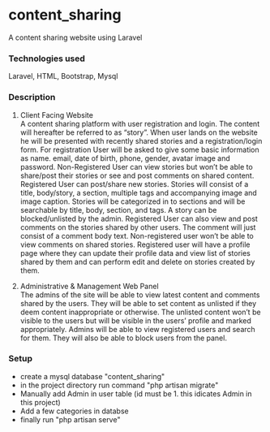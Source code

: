 # content_sharing
A content sharing website using Laravel

### Technologies used
Laravel, HTML, Bootstrap, Mysql

### Description
1. Client Facing Website<br>
A content sharing platform with user registration and login. The content will hereafter be referred to as “story”. When user lands on the website he will be presented with recently shared stories and a registration/login form.
For registration User will be asked to give some basic information as name. email, date of birth, phone, gender, avatar image and password. Non-Registered User can view stories but won’t be able to share/post their stories or see and post comments on shared content.
Registered User can post/share new stories. Stories will consist of a title, body/story, a section, multiple tags and accompanying image and image caption. Stories will be categorized in to sections and will be searchable by title, body, section, and tags. A story can be blocked/unlisted by the admin.
Registered User can also view and post comments on the stories shared by other users. The comment will just consist of a comment body text. Non-registered user won’t be able to view comments on shared stories.
Registered user will have a profile page where they can update their profile data and view list of stories shared by them and can perform edit and delete on stories created by them.


2. Administrative & Management Web Panel<br>
The admins of the site will be able to view latest content and comments shared by the users. They will be able to set content as unlisted if they deem content inappropriate or otherwise. The unlisted content won’t be visible to the users but will be visible in the users’ profile and marked appropriately.
Admins will be able to view registered users and search for them. They will also be able to block users from the panel.

### Setup
* create a mysql database "content_sharing"
* in the project directory run command "php artisan migrate"
* Manually add Admin in user table (id must be 1. this idicates Admin in this project)
* Add a few categories in databse
* finally run "php artisan serve"
